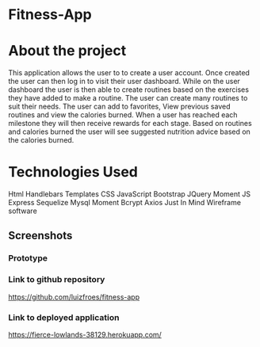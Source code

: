 # Fitness-App

# About the project 
This application allows the user to to create a user account. Once created the user can then log in to visit their user dashboard. While on the user dashboard the user is then able to create routines based on the exercises they have added to make a routine. The user can create many routines to suit their needs. The user can add to favorites, View previous saved routines and view the calories burned.
When a user has reached each milestone they will then receive rewards for each stage. Based on routines and calories burned the user will see suggested nutrition advice based on the calories burned. 

# Technologies Used
Html Handlebars Templates
CSS
JavaScript
Bootstrap
JQuery
Moment JS 
Express
Sequelize 
Mysql
Moment
Bcrypt
Axios
Just In Mind Wireframe software 


## Screenshots 

### Prototype 

### Link to github repository
https://github.com/luizfroes/fitness-app
### Link to deployed application
https://fierce-lowlands-38129.herokuapp.com/



